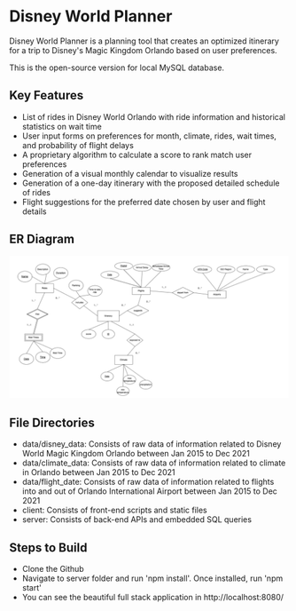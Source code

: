 # Disney World Planner
Disney World Planner is a planning tool that creates an optimized itinerary for a trip to Disney's Magic Kingdom Orlando based on user preferences. 

This is the open-source version for local MySQL database. 

## Key Features 
- List of rides in Disney World Orlando with ride information and historical statistics on wait time  
- User input forms on preferences for month, climate, rides, wait times, and probability of flight delays
- A proprietary algorithm to calculate a score to rank match user preferences 
- Generation of a visual monthly calendar to visualize results 
- Generation of a one-day itinerary with the proposed detailed schedule of rides
- Flight suggestions for the preferred date chosen by user and flight details 


## ER Diagram
<img width="1042" alt="ER diagram" src="/data/ER.png">

## File Directories
- data/disney_data: Consists of raw data of information related to Disney World Magic Kingdom Orlando between Jan 2015 to Dec 2021
- data/climate_data: Consists of raw data of information related to climate in Orlando between Jan 2015 to Dec 2021
- data/flight_date: Consists of raw data of information related to flights into and out of Orlando International Airport between Jan 2015 to Dec 2021
- client: Consists of front-end scripts and static files
- server: Consists of back-end APIs and embedded SQL queries

## Steps to Build
- Clone the Github
- Navigate to server folder and run 'npm install'. Once installed, run 'npm start'
- You can see the beautiful full stack application in http://localhost:8080/
